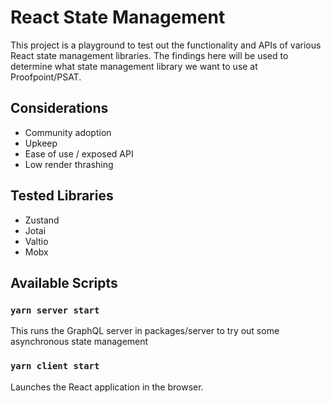 # React State Management

This project is a playground to test out the functionality and APIs of various React state management libraries. The findings here will be used to determine what state management library we want to use at Proofpoint/PSAT.

## Considerations

-   Community adoption
-   Upkeep
-   Ease of use / exposed API
-   Low render thrashing

## Tested Libraries

-   Zustand
-   Jotai
-   Valtio
-   Mobx

## Available Scripts

### `yarn server start`

This runs the GraphQL server in packages/server to try out some asynchronous state management

### `yarn client start`

Launches the React application in the browser.
